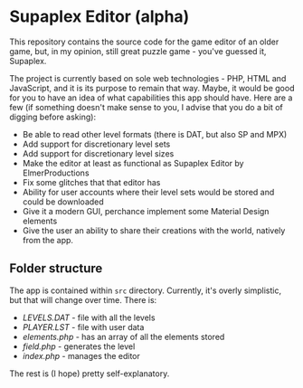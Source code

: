 # Supaplex Editor (alpha)

This repository contains the source code for the game editor of an older game,
but, in my opinion, still great puzzle game - you've guessed it, Supaplex.

The project is currently based on sole web technologies - PHP, HTML and JavaScript,
and it is its purpose to remain that way. Maybe, it would be good for you to have
an idea of what capabilities this app should have. Here are a few (if something doesn't
make sense to you, I advise that you do a bit of digging before asking):

- Be able to read other level formats (there is DAT, but also SP and MPX)
- Add support for discretionary level sets
- Add support for discretionary level sizes
- Make the editor at least as functional as Supaplex Editor by ElmerProductions
- Fix some glitches that that editor has
- Ability for user accounts where their level sets would be stored and could be downloaded
- Give it a modern GUI, perchance implement some Material Design elements
- Give the user an ability to share their creations with the world, natively from the app.

## Folder structure

The app is contained within `src` directory. Currently, it's overly simplistic, but that
will change over time. There is:

- *LEVELS.DAT* - file with all the levels
- *PLAYER.LST* - file with user data
- *elements.php* - has an array of all the elements stored
- *field.php* - generates the level
- *index.php* - manages the editor

The rest is (I hope) pretty self-explanatory.